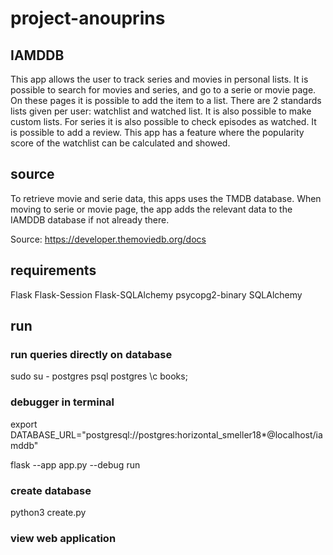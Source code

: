 # project-anouprins

## IAMDDB

This app allows the user to track series and movies in personal lists.
It is possible to search for movies and series, and go to a serie or movie page. On these pages it is possible to add the item to a list.
There are 2 standards lists given per user: watchlist and watched list.
It is also possible to make custom lists.
For series it is also possible to check episodes as watched.
It is possible to add a review.
This app has a feature where the popularity score of the watchlist can be calculated and showed.

## source

To retrieve movie and serie data, this apps uses the TMDB database.
When moving to serie or movie page, the app adds the relevant data to the IAMDDB database if not already there.

Source: https://developer.themoviedb.org/docs

## requirements

Flask
Flask-Session
Flask-SQLAlchemy
psycopg2-binary
SQLAlchemy

## run 

### run queries directly on database

sudo su - postgres
psql postgres
\c books;

### debugger in terminal

export DATABASE_URL="postgresql://postgres:horizontal_smeller18*@localhost/iamddb"

flask --app app.py --debug run

### create database

python3 create.py

### view web application
